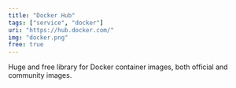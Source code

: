 ```yaml
---
title: "Docker Hub"
tags: ["service", "docker"]
uri: "https://hub.docker.com/"
img: "docker.png"
free: true
---
```


Huge and free library for Docker container images, both official and community images.